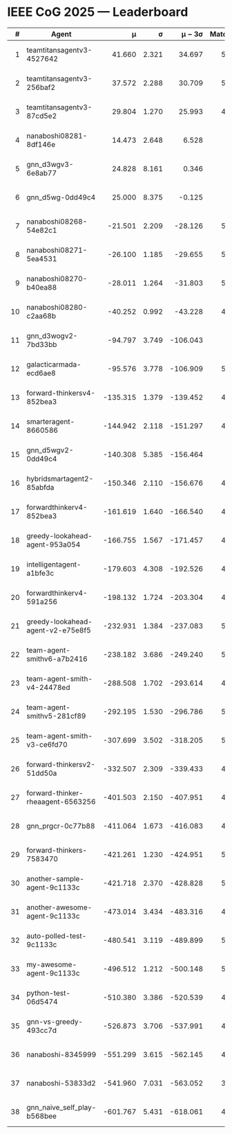 # IEEE CoG 2025 — Leaderboard

| # | Agent | μ | σ | μ − 3σ | Matches | Updated |
|---:|---|---:|---:|---:|---:|---|
| 1 | teamtitansagentv3-4527642 | 41.660 | 2.321 | 34.697 | 5456 | 2025-08-30 00:20 |
| 2 | teamtitansagentv3-256baf2 | 37.572 | 2.288 | 30.709 | 5456 | 2025-08-30 00:20 |
| 3 | teamtitansagentv3-87cd5e2 | 29.804 | 1.270 | 25.993 | 4900 | 2025-08-30 00:20 |
| 4 | nanaboshi08281-8df146e | 14.473 | 2.648 | 6.528 | 206 | 2025-08-30 00:20 |
| 5 | gnn_d3wgv3-6e8ab77 | 24.828 | 8.161 | 0.346 | 118 | 2025-08-30 00:20 |
| 6 | gnn_d5wg-0dd49c4 | 25.000 | 8.375 | -0.125 | 100 | 2025-08-30 00:20 |
| 7 | nanaboshi08268-54e82c1 | -21.501 | 2.209 | -28.126 | 5140 | 2025-08-30 00:20 |
| 8 | nanaboshi08271-5ea4531 | -26.100 | 1.185 | -29.655 | 5398 | 2025-08-30 00:20 |
| 9 | nanaboshi08270-b40ea88 | -28.011 | 1.264 | -31.803 | 5300 | 2025-08-30 00:20 |
| 10 | nanaboshi08280-c2aa68b | -40.252 | 0.992 | -43.228 | 4958 | 2025-08-30 00:20 |
| 11 | gnn_d3wogv2-7bd33bb | -94.797 | 3.749 | -106.043 | 224 | 2025-08-30 00:20 |
| 12 | galacticarmada-ecd6ae8 | -95.576 | 3.778 | -106.909 | 5160 | 2025-08-30 00:20 |
| 13 | forward-thinkersv4-852bea3 | -135.315 | 1.379 | -139.452 | 4255 | 2025-08-30 00:20 |
| 14 | smarteragent-8660586 | -144.942 | 2.118 | -151.297 | 4171 | 2025-08-30 00:20 |
| 15 | gnn_d5wgv2-0dd49c4 | -140.308 | 5.385 | -156.464 | 180 | 2025-08-30 00:20 |
| 16 | hybridsmartagent2-85abfda | -150.346 | 2.110 | -156.676 | 4518 | 2025-08-30 00:20 |
| 17 | forwardthinkerv4-852bea3 | -161.619 | 1.640 | -166.540 | 4178 | 2025-08-30 00:20 |
| 18 | greedy-lookahead-agent-953a054 | -166.755 | 1.567 | -171.457 | 4950 | 2025-08-30 00:20 |
| 19 | intelligentagent-a1bfe3c | -179.603 | 4.308 | -192.526 | 4619 | 2025-08-30 00:20 |
| 20 | forwardthinkerv4-591a256 | -198.132 | 1.724 | -203.304 | 4557 | 2025-08-30 00:20 |
| 21 | greedy-lookahead-agent-v2-e75e8f5 | -232.931 | 1.384 | -237.083 | 5122 | 2025-08-30 00:20 |
| 22 | team-agent-smithv6-a7b2416 | -238.182 | 3.686 | -249.240 | 5540 | 2025-08-30 00:20 |
| 23 | team-agent-smith-v4-24478ed | -288.508 | 1.702 | -293.614 | 4878 | 2025-08-30 00:20 |
| 24 | team-agent-smithv5-281cf89 | -292.195 | 1.530 | -296.786 | 5340 | 2025-08-30 00:20 |
| 25 | team-agent-smith-v3-ce6fd70 | -307.699 | 3.502 | -318.205 | 5998 | 2025-08-30 00:20 |
| 26 | forward-thinkersv2-51dd50a | -332.507 | 2.309 | -339.433 | 4948 | 2025-08-30 00:20 |
| 27 | forward-thinker-rheaagent-6563256 | -401.503 | 2.150 | -407.951 | 4408 | 2025-08-30 00:20 |
| 28 | gnn_prgcr-0c77b88 | -411.064 | 1.673 | -416.083 | 4910 | 2025-08-30 00:20 |
| 29 | forward-thinkers-7583470 | -421.261 | 1.230 | -424.951 | 5460 | 2025-08-30 00:20 |
| 30 | another-sample-agent-9c1133c | -421.718 | 2.370 | -428.828 | 5400 | 2025-08-30 00:20 |
| 31 | another-awesome-agent-9c1133c | -473.014 | 3.434 | -483.316 | 4960 | 2025-08-30 00:20 |
| 32 | auto-polled-test-9c1133c | -480.541 | 3.119 | -489.899 | 5220 | 2025-08-30 00:20 |
| 33 | my-awesome-agent-9c1133c | -496.512 | 1.212 | -500.148 | 5540 | 2025-08-30 00:20 |
| 34 | python-test-06d5474 | -510.380 | 3.386 | -520.539 | 4500 | 2025-08-30 00:20 |
| 35 | gnn-vs-greedy-493cc7d | -526.873 | 3.706 | -537.991 | 4100 | 2025-08-30 00:20 |
| 36 | nanaboshi-8345999 | -551.299 | 3.615 | -562.145 | 4470 | 2025-08-30 00:20 |
| 37 | nanaboshi-53833d2 | -541.960 | 7.031 | -563.052 | 3940 | 2025-08-30 00:20 |
| 38 | gnn_naive_self_play-b568bee | -601.767 | 5.431 | -618.061 | 4480 | 2025-08-30 00:20 |

